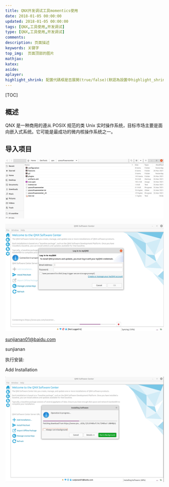 ```yaml
---
title: QNX开发调试工具momentics使用
date: 2018-01-05 00:00:00
updated: 2018-01-05 00:00:00
tags: [QNX,工具使用,开发调试]
type: [QNX,工具使用,开发调试]
comments:
description: 页面描述
keywords: 关键字
top_img:  页面顶部的图片
mathjax:
katex:
aside: 
aplayer:
highlight_shrink: 配置代碼框是否展開(true/false)(默認為設置中highlight_shrink的配置)
---
```


[TOC]



## 概述

QNX 是一种商用的遵从 POSIX 规范的类 Unix 实时操作系统，目标市场主要是面向嵌入式系统。它可能是最成功的微内核操作系统之一。





## 导入项目







![image-20221228190741281](images/06.QNX%E5%BC%80%E5%8F%91%E8%B0%83%E8%AF%95%E5%B7%A5%E5%85%B7momentics%E5%AE%89%E8%A3%85/image-20221228190741281.png)





![image-20221228190806995](images/06.QNX%E5%BC%80%E5%8F%91%E8%B0%83%E8%AF%95%E5%B7%A5%E5%85%B7momentics%E5%AE%89%E8%A3%85/image-20221228190806995.png)





sunjianan01@baidu.com

sunjianan



执行安装:

Add Installation



![image-20221228191415092](images/06.QNX%E5%BC%80%E5%8F%91%E8%B0%83%E8%AF%95%E5%B7%A5%E5%85%B7momentics%E5%AE%89%E8%A3%85/image-20221228191415092.png)